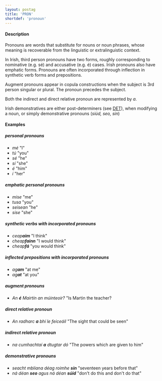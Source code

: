 ```yaml
---
layout: postag
title: 'PRON'
shortdef: 'pronoun'
---
```

#### Description

Pronouns are words that substitute for nouns or noun phrases, whose meaning is recoverable from the linguistic or extralinguistic context.

In Irish, third person pronouns have two forms, roughly corresponding to nominative (e.g. sé) and accusative (e.g. é) cases.
Irish pronouns also have emphatic forms. 
Pronouns are often incorporated through inflection in synthetic verb forms and prepositions.

Augment pronouns appear in copula constructions when the subject is 3rd person singular or plural. The pronoun precedes the subject.

Both the indirect and direct relative pronoun are represented by _a_.

Irish demonstratives are either post-determiners (see [DET]()), when modifying a noun, or simply demonstrative pronouns (_siúd, seo, sin_)

#### Examples


##### personal pronouns

*  _mé_ "I"
* _tú_ "you"
* _sé_ "he"
* _sí_ "she"
* _é_ "him"
* _í_ "her"

##### emphatic personal pronouns

* _mise_ "me"
* _tusa_ "you"
* _seisean_ "he"
* _sise_ "she"


##### synthetic verbs with incorporated pronouns

* _ceap<b>aim</b>_ "I think"
* _cheap<b>fainn</b>_ "I would think"
* _cheap<b>fá</b>_ "you would think"

##### inflected prepositions with incorporated pronouns

* _ag<b>am</b>_ "at me"
* _ag<b>at</b>_ "at you"

##### augment pronouns

* _An <b>é</b> Mairtín an múinteoir?_ "Is Martin the teacher?

##### direct relative pronoun
* _An radharc <b>a</b> bhí le feiceáil_ "The sight that could be seen"


##### indirect relative pronoun

* _na cumhachtaí <b>a</b> dtugtar dó_ "The powers which are given to him"


##### demonstrative pronouns

* _seacht mbliana déag roimhe <b>sin</b>_ "seventeen years before that"
* _ná déan <b>seo</b> agus ná déan <b>súid</b>_ "don't do this and don't do that" 



